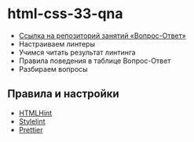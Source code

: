 # html-css-33-qna

- [Ссылка на репозиторий занятий «Вопрос-Ответ»](https://github.com/luxplanjay/html-css-33-qna)
- Настраиваем линтеры
- Учимся читать результат линтинга
- Правила поведения в таблице Вопрос-Ответ
- Разбираем вопросы

## Правила и настройки

- [HTMLHint](https://htmlhint.com/docs/user-guide/list-rules)
- [Stylelint](https://stylelint.io/user-guide/rules/list)
- [Prettier](https://prettier.io/docs/en/options.html)
